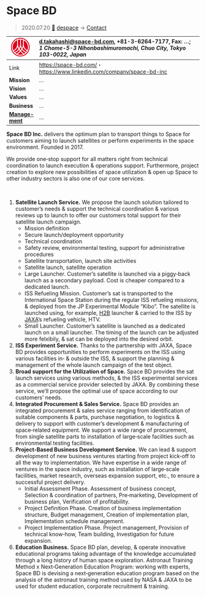# Space BD
> 2020.07.20 [🚀](../index/index.md) [despace](index.md) → [Contact](contact.md)

|[![](f/con/s/space_bd_logo1_thumb.png)](f/con/s/space_bd_logo1.png)|<d.takahashi@space-bd.com>, +81-3-6264-7177, Fax: …;<br> *1 Chome-5-3 Nihonbashimuromachi, Chuo City, Tokyo 103-0022, Japan*|
|:--|:--|
|Link|<https://space-bd.com/>・ <https://www.linkedin.com/company/space-bd-inc>|
|**Mission**|…|
|**Vision**|…|
|**Values**|…|
|**Business**|…|
|**[Manage-<br>ment](mgmt.md)**|…|

**Space BD Inc.** delivers the optimum plan to transport things to Space for customers aiming to launch satellites or perform experiments in the space environment. Founded in 2017.

We provide one‑stop support for all matters right from technical coordination to launch execution & operations support. Furthermore, project creation to explore new possibilities of space utilization & open up Space to other industry sectors is also one of our core services.

<p style="page-break-after:always"> </p>

   1. **Satellite Launch Service.** We propose the launch solution tailored to customer’s needs & support the technical coordination & various reviews up to launch to offer our customers total support for their satellite launch campaign.
      - Mission definition
      - Secure launch/deployment opportunity
      - Technical coordination
      - Safety review, environmental testing, support for administrative procedures
      - Satellite transportation, launch site activities
      - Satellite launch, satellite operation
      - Large Launcher. Customer’s satellite is launched via a piggy‑back launch as a secondary payload. Cost is cheaper compared to a dedicated launch.
      - ISS Refueling Mission. Customer’s sat is transported to the International Space Station during the regular ISS refueling missions, & deployed from the JP Experimental Module “Kibo”. The satellite is launched using, for example, [H2B](h2.md) launcher & carried to the ISS by [JAXA](zz_jaxa.md)’s refueling vehicle, HTV.
      - Small Launcher. Customer’s satellite is launched as a dedicated launch on a small launcher. The timing of the launch can be adjusted more felxibily, & sat can be deployed into the desired orbit.
   1. **ISS Experiment Service.** Thanks to the partnership with JAXA, Space BD provides opportunities to perform experiments on the ISS using various facilities in‑ & outside the ISS, & support the planning & management of the whole launch campaign of the test object.
   1. **Broad support for the Utilization of Space.** Space BD provides the sat launch services using various methods, & the ISS experimental services as a commercial service provider selected by JAXA. By combining these service, we’ll propose the optimal use of space according to our customers’ needs.
   1. **Integrated Procurement & Sales Service.** Space BD provides an integrated procurement & sales service ranging from identification of suitable components & parts, purchase negotiation, to logistics & delivery to support with customer’s development & manufacturing of space‑related equipment. We support a wide range of procurement, from single satellite parts to installation of large‑scale facilities such as environmental testing facilities.
   1. **Project‑Based Business Development Service.** We can lead & support development of new business ventures starting from project kick‑off to all the way to implementation. We have expertise in a wide range of ventures in the space industry, such as installation of large‑scale facilities, market research, overseas expansion support, etc., to ensure a successful project delivery.
      - Initial Assessment Phase. Assessment of business concept, Selection & coordination of partners, Pre‑marketing, Development of business plan, Verification of profitability.
      - Project Definition Phase. Creation of business implementation structure, Budget management, Creation of implementation plan, Implementation schedule management.
      - Project Implementation Phase. Project management, Provision of technical know‑how, Team building, Investigation for future expansion.
   1. **Education Business.** Space BD plan, develop, & operate innovative educational programs taking advantage of the knowledge accumulated through a long history of human space exploration. Astronaut Training Method x Next‑Generation Education Program: working with experts, Space BD is devising a next‑generation education program based on the analysis of the astronaut training method used by NASA & JAXA to be used for student education, corporate recruitment & training.
